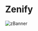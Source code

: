 # Zenify
![zBanner](https://user-images.githubusercontent.com/71977559/225430723-9ac777a7-6c91-4f04-89c2-72f3bfc05347.png)
